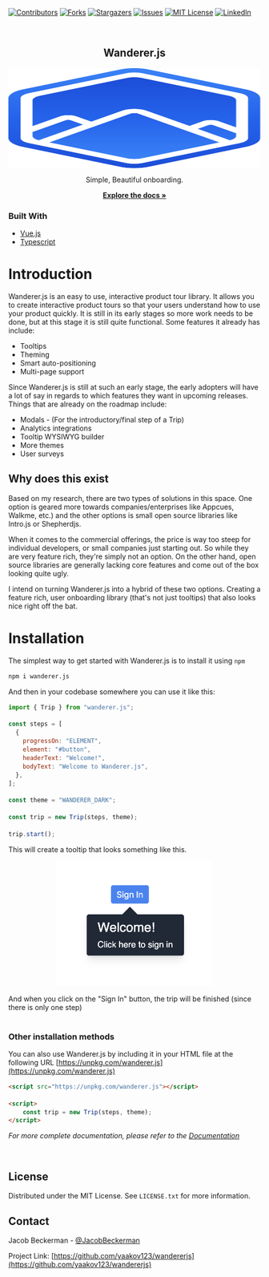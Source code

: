 <div id="top"></div>

[![Contributors][contributors-shield]][contributors-url]
[![Forks][forks-shield]][forks-url]
[![Stargazers][stars-shield]][stars-url]
[![Issues][issues-shield]][issues-url]
[![MIT License][license-shield]][license-url]
[![LinkedIn][linkedin-shield]][linkedin-url]

<!-- PROJECT LOGO -->
<br />
<div align="center">

<div style="display: flex; flex-direction: column">
  <h2 text-align="center">Wanderer.js</h2>
  <img style="height: 200px" src="./assets/logo.svg"/>
  <p text-align="center">
    Simple, Beautiful onboarding.
  </p>
  <a href="https://wandererjs.com"><strong>Explore the docs »</strong></a>
</div>
</div>

### Built With

- [Vue.js](https://vuejs.org/)
- [Typescript](https://www.typescriptlang.org/)

<!-- GETTING STARTED -->

# Introduction

Wanderer.js is an easy to use, interactive product tour library. It allows you to create interactive product tours so that your users understand how to use your product quickly. It is still in its early stages so more work needs to be done, but at this stage it is still quite functional. Some features it already has include:

- Tooltips
- Theming
- Smart auto-positioning
- Multi-page support

Since Wanderer.js is still at such an early stage, the early adopters will have a lot of say in regards to which features they want in upcoming releases. Things that are already on the roadmap include:

- Modals - (For the introductory/final step of a Trip)
- Analytics integrations
- Tooltip WYSIWYG builder
- More themes
- User surveys

## Why does this exist

Based on my research, there are two types of solutions in this space. One option is geared more towards companies/enterprises like Appcues, Walkme, etc.) and the other options is small open source libraries like Intro.js or Shepherdjs.

When it comes to the commercial offerings, the price is way too steep for individual developers, or small companies just starting out. So while they are very feature rich, they're simply not an option. On the other hand, open source libraries are generally lacking core features and come out of the box looking quite ugly.

I intend on turning Wanderer.js into a hybrid of these two options. Creating a feature rich, user onboarding library (that's not just tooltips) that also looks nice right off the bat.

# Installation

The simplest way to get started with Wanderer.js is to install it using `npm`

```sh
npm i wanderer.js
```

And then in your codebase somewhere you can use it like this:

```js
import { Trip } from "wanderer.js";

const steps = [
  {
    progressOn: "ELEMENT",
    element: "#button",
    headerText: "Welcome!",
    bodyText: "Welcome to Wanderer.js",
  },
];

const theme = "WANDERER_DARK";

const trip = new Trip(steps, theme);

trip.start();
```

This will create a tooltip that looks something like this.

<div style="width: 100%; display: flex; justify-content: center;">
    <img style="height: 250px" src="./core/assets/tooltip-step-1.png" />
</div>
<br>
And when you click on the "Sign In" button, the trip will be finished (since there is only one step)
<br><br>

### Other installation methods

You can also use Wanderer.js by including it in your HTML file at the following URL
[https://unpkg.com/wanderer.js](https://unpkg.com/wanderer.js)

```html
<script src="https://unpkg.com/wanderer.js"></script>

<script>
    const trip = new Trip(steps, theme);
</script>

```

_For more complete documentation, please refer to the [Documentation](https://wandererjs.com)_

<br>

## License

Distributed under the MIT License. See `LICENSE.txt` for more information.

<!-- CONTACT -->

## Contact

Jacob Beckerman - [@JacobBeckerman](https://twitter.com/@JacobBeckerman)

Project Link: [https://github.com/yaakov123/wandererjs](https://github.com/yaakov123/wandererjs)

<!-- ACKNOWLEDGMENTS -->

[contributors-shield]: https://img.shields.io/github/contributors/yaakov123/wandererjs.svg?style=for-the-badge
[contributors-url]: https://github.com/yaakov123/wandererjs/graphs/contributors
[forks-shield]: https://img.shields.io/github/forks/yaakov123/wandererjs.svg?style=for-the-badge
[forks-url]: https://github.com/yaakov123/wandererjs/network/members
[stars-shield]: https://img.shields.io/github/stars/yaakov123/wandererjs.svg?style=for-the-badge
[stars-url]: https://github.com/yaakov123/wandererjs/stargazers
[issues-shield]: https://img.shields.io/github/issues/yaakov123/wandererjs.svg?style=for-the-badge
[issues-url]: https://github.com/yaakov123/wandererjs/issues
[license-shield]: https://img.shields.io/github/license/yaakov123/wandererjs.svg?style=for-the-badge
[license-url]: https://github.com/yaakov123/wandererjs/blob/master/LICENSE.txt
[linkedin-shield]: https://img.shields.io/badge/-LinkedIn-black.svg?style=for-the-badge&logo=linkedin&colorB=555
[linkedin-url]: https://linkedin.com/in/yaakov-beckerman-85722a141
[product-screenshot]: images/screenshot.png
